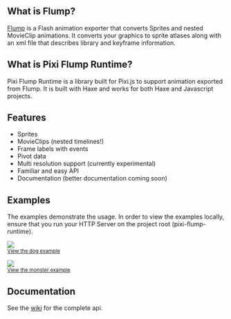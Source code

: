 ## What is Flump?

[Flump](https://github.com/tconkling/flump) is a Flash animation exporter that converts Sprites and nested MovieClip animations. It converts your graphics to sprite atlases along with an xml file that describes library and keyframe information.

## What is Pixi Flump Runtime?

Pixi Flump Runtime is a library built for Pixi.js to support animation exported from Flump. It is built with Haxe and works for both Haxe and Javascript projects.


## Features
- Sprites
- MovieClips (nested timelines!)
- Frame labels with events
- Pivot data
- Multi resolution support (currently experimental)
- Familiar and easy API
- Documentation (better documentation coming soon)

## Examples

The examples demonstrate the usage. In order to view the examples locally, ensure that you run your HTTP Server on the project root (pixi-flump-runtime).


<a href="https://cdn.rawgit.com/jackwlee01/pixi-flump-runtime/master/examples/js/dog/bin/index.html"><img src="http://i.imgur.com/k3mjwgR.png"></a>
<br><sub><a href="https://cdn.rawgit.com/jackwlee01/pixi-flump-runtime/master/examples/js/dog/bin/index.html">View the dog example</a></sub>

<a href="https://cdn.rawgit.com/jackwlee01/pixi-flump-runtime/master/examples/js/monster/bin/index.html"><img src="http://i.imgur.com/MAzJOL6.png"></a>
<br><sub><a href="https://cdn.rawgit.com/jackwlee01/pixi-flump-runtime/master/examples/js/monster/bin/index.html">View the monster example</a></sub>

## Documentation

See the [wiki](https://github.com/jackwlee01/pixi-flump-runtime/wiki) for the complete api.